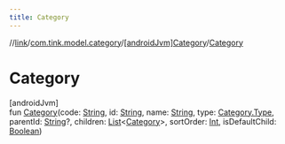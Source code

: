 ```yaml
---
title: Category
---
```

//[link](../../../index.html)/[com.tink.model.category](../index.html)/[[androidJvm]Category](index.html)/[Category](-category.html)



# Category



[androidJvm]\
fun [Category](-category.html)(code: [String](https://kotlinlang.org/api/latest/jvm/stdlib/kotlin/-string/index.html), id: [String](https://kotlinlang.org/api/latest/jvm/stdlib/kotlin/-string/index.html), name: [String](https://kotlinlang.org/api/latest/jvm/stdlib/kotlin/-string/index.html), type: [Category.Type](-type/index.html), parentId: [String](https://kotlinlang.org/api/latest/jvm/stdlib/kotlin/-string/index.html)?, children: [List](https://kotlinlang.org/api/latest/jvm/stdlib/kotlin.collections/-list/index.html)&lt;[Category](index.html)&gt;, sortOrder: [Int](https://kotlinlang.org/api/latest/jvm/stdlib/kotlin/-int/index.html), isDefaultChild: [Boolean](https://kotlinlang.org/api/latest/jvm/stdlib/kotlin/-boolean/index.html))




